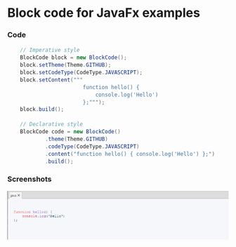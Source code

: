 # Block code for JavaFx examples

### Code

```java
    // Imperative style
    BlockCode block = new BlockCode();
    block.setTheme(Theme.GITHUB);
    block.setCodeType(CodeType.JAVASCRIPT);
    block.setContent("""
                        function hello() { 
                            console.log('Hello') 
                        };""");
    block.build();

    // Declarative style
    BlockCode code = new BlockCode()
            .theme(Theme.GITHUB)
            .codeType(CodeType.JAVASCRIPT)
            .content("function hello() { console.log('Hello') };")
            .build();
```

### Screenshots
  <img src="./screenshot.png"  />